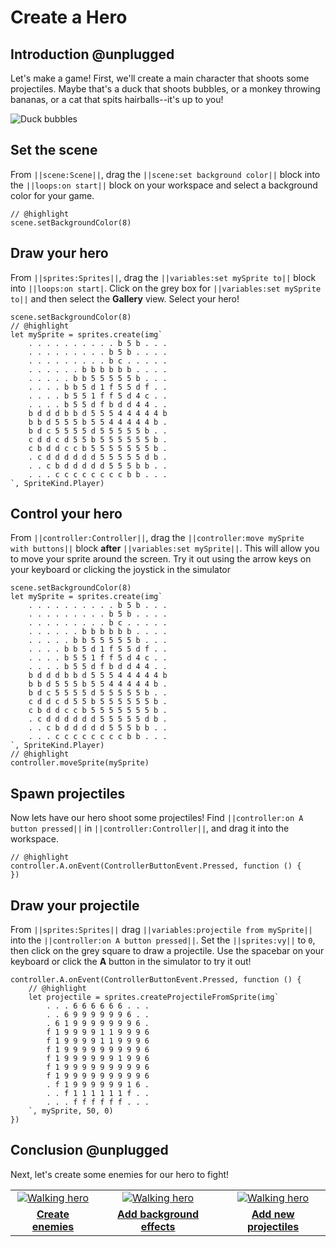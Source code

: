 # Create a Hero

## Introduction @unplugged

Let's make a game! First, we'll create a main character that shoots some projectiles. Maybe that's a duck that shoots bubbles, or a monkey throwing bananas, or a cat that spits hairballs--it's up to you!

![Duck bubbles](/static/recipes/01-character.gif)

## Set the scene

From ``||scene:Scene||``, drag the ``||scene:set background color||`` block into the ``||loops:on start||`` block on your workspace and select a background color for your game.

```blocks
// @highlight
scene.setBackgroundColor(8)
```

## Draw your hero

From ``||sprites:Sprites||``, drag the ``||variables:set mySprite to||`` block into ``||loops:on start|``. Click on the grey box for ``||variables:set mySprite to||`` and then select the **Gallery** view. Select your hero!

```blocks
scene.setBackgroundColor(8)
// @highlight
let mySprite = sprites.create(img`
    . . . . . . . . . . b 5 b . . .
    . . . . . . . . . b 5 b . . . .
    . . . . . . . . . b c . . . . .
    . . . . . . b b b b b b . . . .
    . . . . . b b 5 5 5 5 5 b . . .
    . . . . b b 5 d 1 f 5 5 d f . .
    . . . . b 5 5 1 f f 5 d 4 c . .
    . . . . b 5 5 d f b d d 4 4 . .
    b d d d b b d 5 5 5 4 4 4 4 4 b
    b b d 5 5 5 b 5 5 4 4 4 4 4 b .
    b d c 5 5 5 5 d 5 5 5 5 5 b . .
    c d d c d 5 5 b 5 5 5 5 5 5 b .
    c b d d c c b 5 5 5 5 5 5 5 b .
    . c d d d d d d 5 5 5 5 5 d b .
    . . c b d d d d d 5 5 5 b b . .
    . . . c c c c c c c c b b . . .
`, SpriteKind.Player)
```

## Control your hero

From ``||controller:Controller||``, drag the ``||controller:move mySprite with buttons||`` block **after** ``||variables:set mySprite||``. This will allow you to move your sprite around the screen. Try it out using the arrow keys on your keyboard or clicking the joystick in the simulator

```blocks
scene.setBackgroundColor(8)
let mySprite = sprites.create(img`
    . . . . . . . . . . b 5 b . . .
    . . . . . . . . . b 5 b . . . .
    . . . . . . . . . b c . . . . .
    . . . . . . b b b b b b . . . .
    . . . . . b b 5 5 5 5 5 b . . .
    . . . . b b 5 d 1 f 5 5 d f . .
    . . . . b 5 5 1 f f 5 d 4 c . .
    . . . . b 5 5 d f b d d 4 4 . .
    b d d d b b d 5 5 5 4 4 4 4 4 b
    b b d 5 5 5 b 5 5 4 4 4 4 4 b .
    b d c 5 5 5 5 d 5 5 5 5 5 b . .
    c d d c d 5 5 b 5 5 5 5 5 5 b .
    c b d d c c b 5 5 5 5 5 5 5 b .
    . c d d d d d d 5 5 5 5 5 d b .
    . . c b d d d d d 5 5 5 b b . .
    . . . c c c c c c c c b b . . .
`, SpriteKind.Player)
// @highlight
controller.moveSprite(mySprite)
```


## Spawn projectiles

Now lets have our hero shoot some projectiles! Find ``||controller:on A button pressed||`` in ``||controller:Controller||``, and drag it into the workspace.

```blocks
// @highlight
controller.A.onEvent(ControllerButtonEvent.Pressed, function () {
})
```


## Draw your projectile

From ``||sprites:Sprites||`` drag ``||variables:projectile from mySprite||`` into the ``||controller:on A button pressed||``. Set the ``||sprites:vy||`` to `0`, then click on the grey square to draw a projectile. Use the spacebar on your keyboard or click the **A** button in the simulator to try it out!

```blocks
controller.A.onEvent(ControllerButtonEvent.Pressed, function () {
    // @highlight
    let projectile = sprites.createProjectileFromSprite(img`
        . . . 6 6 6 6 6 6 . . .
        . . 6 9 9 9 9 9 9 6 . .
        . 6 1 9 9 9 9 9 9 9 6 .
        f 1 9 9 9 9 1 1 9 9 9 6
        f 1 9 9 9 9 1 1 9 9 9 6
        f 1 9 9 9 9 9 9 9 9 9 6
        f 1 9 9 9 9 9 9 1 9 9 6
        f 1 9 9 9 9 9 9 9 9 9 6
        f 1 9 9 9 9 9 9 9 9 9 6
        . f 1 9 9 9 9 9 9 1 6 .
        . . f 1 1 1 1 1 1 f . .
        . . . f f f f f f . . .
    `, mySprite, 50, 0)
})
```

## Conclusion @unplugged

Next, let's create some enemies for our hero to fight!


|      |      |      |
|:----:|:----:|:----:|
| [![Walking hero](/static/concepts/walking-hero.png)](#recipe:/concepts/walking-hero) |  [![Walking hero](/static/concepts/picnic-food.png)](#recipe:/concepts/picnic-food) | [![Walking hero](/static/concepts/princess-pizza.png)](#recipe:/concepts/princess-pizza) |
| [**Create enemies**](#recipe:/concepts/walking-hero) | [**Add background effects**](#recipe:/concepts/picnic-food) | [**Add new projectiles**](#recipe:/concepts/princess-pizza) |